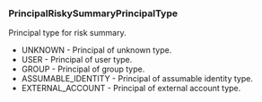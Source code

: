 ### PrincipalRiskySummaryPrincipalType
Principal type for risk summary.

- UNKNOWN - Principal of unknown type.
- USER - Principal of user type.
- GROUP - Principal of group type.
- ASSUMABLE_IDENTITY - Principal of assumable identity type.
- EXTERNAL_ACCOUNT - Principal of external account type.
